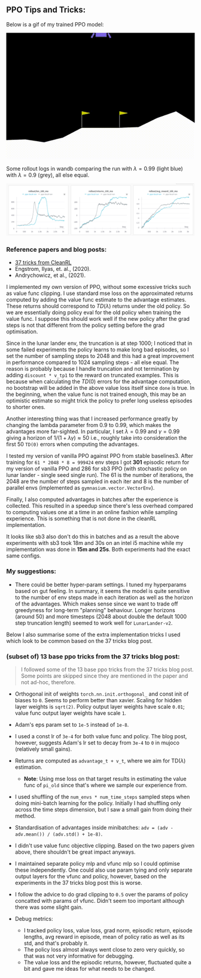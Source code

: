 ## PPO Tips and Tricks:

Below is a gif of my trained PPO model:

![](../../assets/gifs/eval_lunarlander_v2_greedy_ppo_mine.gif)


Some rollout logs in wandb comparing the run with $\lambda = 0.99$ (light blue) with $\lambda = 0.9$ (grey), all else equal.

<img src="../../assets/imgs/rollout_logs_ppo_lam_0.99_vs_0.9.png" alt="rollout logs of my PPO implementation"/>


### Reference papers and blog posts:
* <a href="https://iclr-blog-track.github.io/2022/03/25/ppo-implementation-details/">37 tricks from CleanRL</a>
* Engstrom, Ilyas, et. al., (2020).
* Andrychowicz, et al., (2021).


I implemented my own version of PPO, without some excessive tricks such as value func clipping. I use standard mse loss on the approximated returns computed by adding the value func estimate to the advantage estimates. These returns should correspond to $TD(\lambda)$ returns under the old policy. So we are essentially doing policy eval for the old policy when training the value func. I suppose this should work well if the new policy after the grad steps is not that different from the policy setting before the grad optimisation.

Since in the lunar lander env, the truncation is at step 1000; I noticed that in some failed experiments the policy learns to make long bad episodes, so I set the number of sampling steps to 2048 and this had a great improvement in performance compared to 1024 sampling steps - all else equal. The reason is probably because I handle truncation and not termination by adding `discount * v_tp1` to the reward on truncated examples. This is because when calculating the $TD(0)$ errors for the advantage computation, no bootstrap will be added in the above value loss itself since `done` is true. In the beginning, when the value func is not trained enough, this may be an optimistic estimate so might trick the policy to prefer long useless episodes to shorter ones.

Another interesting thing was that I increased performance greatly by changing the lambda parameter from 0.9 to 0.99, which makes the advantages more far-sighted. In particular, I set $\lambda = 0.99$ and $\gamma = 0.99$ giving a horizon of $1 / (1 + \lambda \gamma)\approx 50$ i.e., roughly take into consideration the first 50 `TD(0)` errors when computing the advantages.

I tested my version of vanilla PPO against PPO from stable baselines3. After training for `61 * 2048 * 8 = 999424` env steps I got **301** episodic return for my version of vanilla PPO and 286 for sb3 PPO (with stochastic policy on lunar lander - single seed single run). The 61 is the number of iterations, the 2048 are the number of steps sampled in each iter and 8 is the number of parallel envs (implemented as `gymnasium.vector.VectorEnv`).

Finally, I also computed advantages in batches after the experience is collected. This resulted in a speedup since there's less overhead compared to computing values one at a time in an online fashion while sampling experience. This is something that is not done in the cleanRL implementation. 

It looks like sb3 also don't do this in batches and as a result the above experiments with sb3 took 18m and 30s on an intel i5 machine while my implementation was done in **15m and 25s**. Both experiments had the exact same configs.

### My suggestions:
* There could be better hyper-param settings. I tuned my hyperparams based on gut feeling. In summary, it seems the model is quite sensitive to the number of env steps made in each iteration as well as the horizon of the advantages. Which makes sense since we want to trade off greedyness for long-term "planning" behaviour. Longer horizons (around 50) and more timesteps (2048 about double the default 1000 step truncation length) seemed to work well for `LunarLander-v2`. 

Below I also summarise some of the extra implementation tricks I used which look to be common based on the 37 tricks blog post.

### (subset of) 13 base ppo tricks from the 37 tricks blog post:

> I followed some of the 13 base ppo tricks from the 37 tricks blog post. Some points are skipped since they are mentioned in the paper and not ad-hoc, therefore.

* Orthogonal init of weights `torch.nn.init.orthogonal_` and const init of biases to `0`. Seems to perform better than xavier. Scaling for hidden layer weights is `sqrt(2)`. Policy output layer weights have scale `0.01`; value func output layer weights have scale `1`.
* Adam's eps param set to `1e-5` instead of `1e-8`.
* I used a const lr of `3e-4` for both value func and policy. The blog post, however, suggests Adam's lr set to decay from `3e-4` to `0` in mujoco (relatively small gains).
* Returns are computed as `advantage_t + v_t`, where we aim for TD($\lambda$) estimation.
    * **Note**: Using mse loss on that target results in estimating the value func of `pi_old` since that's where we sample our experience from.
* I used shuffling of the `num_envs * num_time_steps` sampled steps when doing mini-batch learning for the policy. Initially I had shuffling only across the time steps dimension, but I saw a small gain from doing their method.
* Standardisation of advantages inside minibatches: `adv = (adv - adv.mean()) / (adv.std() + 1e-8)`.
* I didn't use value func objective clipping. Based on the two papers given above, there shouldn't be great impact anyways.

* I maintained separate policy mlp and vfunc mlp so I could optimise these independently. One could also use param tying and only separate output layers for the vfunc and policy, however, based on the experiments in the 37 tricks blog post this is worse.

* I follow the advice to do grad clipping to `0.5` over the params of policy concatted with params of vfunc. Didn't seem too important although there was some slight gain.

* Debug metrics:
    * I tracked policy loss, value loss, grad norm, episodic return, episode lengths, avg reward in episode, mean of policy ratio as well as its std, and that's probably it.
    * The policy loss almost always went close to zero very quickly, so that was not very informative for debugging.
    * The value loss and the episodic returns, however, fluctuated quite a bit and gave me ideas for what needs to be changed.